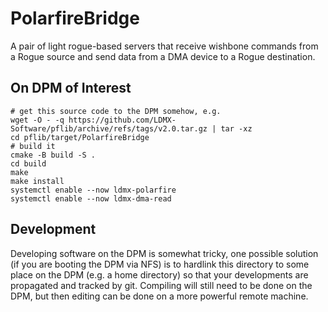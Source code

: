 # PolarfireBridge
A pair of light rogue-based servers that receive wishbone commands from a Rogue source and send data from a DMA device to a Rogue destination.

## On DPM of Interest
```
# get this source code to the DPM somehow, e.g.
wget -O - -q https://github.com/LDMX-Software/pflib/archive/refs/tags/v2.0.tar.gz | tar -xz
cd pflib/target/PolarfireBridge
# build it
cmake -B build -S .
cd build
make
make install
systemctl enable --now ldmx-polarfire
systemctl enable --now ldmx-dma-read
```

## Development
Developing software on the DPM is somewhat tricky, one possible solution (if you are booting the DPM via NFS) 
is to hardlink this directory to some place on the DPM (e.g. a home directory) so that your developments are
propagated and tracked by git. Compiling will still need to be done on the DPM, but then editing can be done
on a more powerful remote machine.
